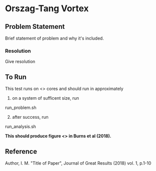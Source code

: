 # Orszag-Tang Vortex  #


## Problem Statement ##

Brief statement of problem and why it's included.

### Resolution ###

Give resolution

## To Run ##

This test runs on <<N>> cores and should run in approximately 

1. on a system of sufficent size, run 

run_problem.sh

2. after success, run 

run_analysis.sh

**This should produce figure <<X>> in Burns et al (2018).**

## Reference ##

Author, I. M. "Title of Paper", Journal of Great Results (2018) vol. 1, p.1-10


